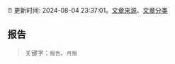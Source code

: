 :alarm_clock: 更新时间: 2024-08-04 23:37:01。[文章来源](/README.md)、[文章分类](/TAGS.md)

## 报告


> 关键字：`报告`、`月报`




